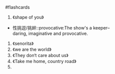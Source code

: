#flashcards 

1. 《shape of you》

- 性挑逗/挑衅::provocative:The show's a keeper–daring, imaginative and provocative.
<!--SR:!2024-07-16,15,230-->

1. 《senorita》
2. 《we are the world》
3. 《They don‘t care about us》
4. 《Take me home, country road》
5. 

